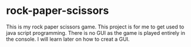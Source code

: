 # rock-paper-scissors
This is my rock paper scissors game. This project is for me to get used to java script programming. There is no GUI as the game is played entirely in the console. I will learn later on how to creat a GUI.